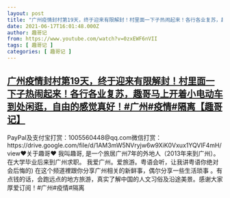 ```yaml
---
layout: post
title: "广州疫情封村第19天，终于迎来有限解封！村里面一下子热闹起来！各行各业复苏，趣哥马上开着小电动车到处闲逛，自由的感觉真好！#广州#疫情#隔离【趣哥记】"
date: 2021-06-17T16:01:48.000Z
author: 趣哥记
from: https://www.youtube.com/watch?v=0zxEWF6nVII
tags: [ 趣哥记 ]
categories: [ 趣哥记 ]
---
```

<!--1623945708000-->
[广州疫情封村第19天，终于迎来有限解封！村里面一下子热闹起来！各行各业复苏，趣哥马上开着小电动车到处闲逛，自由的感觉真好！#广州#疫情#隔离【趣哥记】](https://www.youtube.com/watch?v=0zxEWF6nVII)
------

<div>
PayPaI及支付宝打赏：1005560448@qq.com微信打赏：https://drive.google.com/file/d/1AM3mW5NVryjw6w9XiK0Vxux1YQVlF4mH/view♥关于趣哥♥ 我叫趣哥, 是一个旅居广州7年的外地人（2013年来到广州）。 在大学毕业后来到广州求职。 我爱广州。爱旅游。粤语会听，让我讲粤语你绝对会后悔的) 在这个频道裡跟你分享广州相关的新鲜事，偶尔分享一些生活琐事 。有点钱的话，会跑远点的地方旅游，真实了解中国的人文习俗及沿途美景。感谢大家厚爱订阅！#广州#疫情#隔离
</div>
